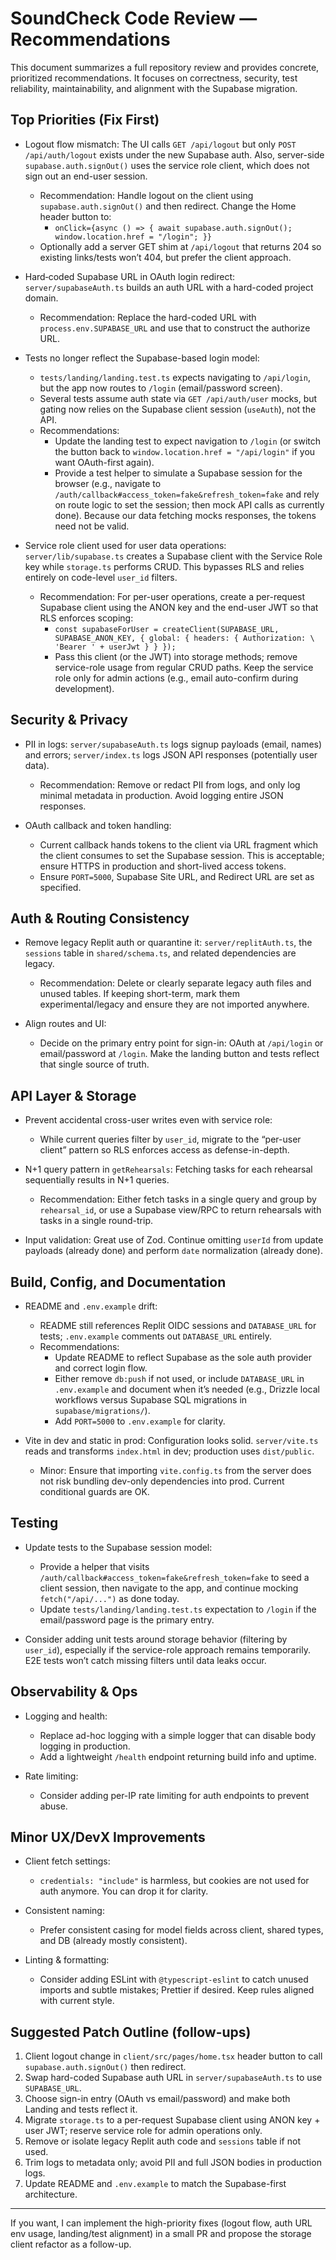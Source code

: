 # SoundCheck Code Review — Recommendations

This document summarizes a full repository review and provides concrete, prioritized recommendations. It focuses on correctness, security, test reliability, maintainability, and alignment with the Supabase migration.

## Top Priorities (Fix First)

- Logout flow mismatch: The UI calls `GET /api/logout` but only `POST /api/auth/logout` exists under the new Supabase auth. Also, server-side `supabase.auth.signOut()` uses the service role client, which does not sign out an end-user session.
  - Recommendation: Handle logout on the client using `supabase.auth.signOut()` and then redirect. Change the Home header button to:
    - `onClick={async () => { await supabase.auth.signOut(); window.location.href = "/login"; }}`
  - Optionally add a server GET shim at `/api/logout` that returns 204 so existing links/tests won’t 404, but prefer the client approach.

- Hard‑coded Supabase URL in OAuth login redirect: `server/supabaseAuth.ts` builds an auth URL with a hard-coded project domain.
  - Recommendation: Replace the hard-coded URL with `process.env.SUPABASE_URL` and use that to construct the authorize URL.

- Tests no longer reflect the Supabase-based login model:
  - `tests/landing/landing.test.ts` expects navigating to `/api/login`, but the app now routes to `/login` (email/password screen).
  - Several tests assume auth state via `GET /api/auth/user` mocks, but gating now relies on the Supabase client session (`useAuth`), not the API.
  - Recommendations:
    - Update the landing test to expect navigation to `/login` (or switch the button back to `window.location.href = "/api/login"` if you want OAuth-first again).
    - Provide a test helper to simulate a Supabase session for the browser (e.g., navigate to `/auth/callback#access_token=fake&refresh_token=fake` and rely on route logic to set the session; then mock API calls as currently done). Because our data fetching mocks responses, the tokens need not be valid.

- Service role client used for user data operations: `server/lib/supabase.ts` creates a Supabase client with the Service Role key while `storage.ts` performs CRUD. This bypasses RLS and relies entirely on code-level `user_id` filters.
  - Recommendation: For per-user operations, create a per-request Supabase client using the ANON key and the end-user JWT so that RLS enforces scoping:
    - `const supabaseForUser = createClient(SUPABASE_URL, SUPABASE_ANON_KEY, { global: { headers: { Authorization: \
      'Bearer ' + userJwt } } });`
    - Pass this client (or the JWT) into storage methods; remove service-role usage from regular CRUD paths. Keep the service role only for admin actions (e.g., email auto-confirm during development).

## Security & Privacy

- PII in logs: `server/supabaseAuth.ts` logs signup payloads (email, names) and errors; `server/index.ts` logs JSON API responses (potentially user data).
  - Recommendation: Remove or redact PII from logs, and only log minimal metadata in production. Avoid logging entire JSON responses.

- OAuth callback and token handling:
  - Current callback hands tokens to the client via URL fragment which the client consumes to set the Supabase session. This is acceptable; ensure HTTPS in production and short-lived access tokens.
  - Ensure `PORT=5000`, Supabase Site URL, and Redirect URL are set as specified.

## Auth & Routing Consistency

- Remove legacy Replit auth or quarantine it: `server/replitAuth.ts`, the `sessions` table in `shared/schema.ts`, and related dependencies are legacy.
  - Recommendation: Delete or clearly separate legacy auth files and unused tables. If keeping short-term, mark them experimental/legacy and ensure they are not imported anywhere.

- Align routes and UI:
  - Decide on the primary entry point for sign-in: OAuth at `/api/login` or email/password at `/login`. Make the landing button and tests reflect that single source of truth.

## API Layer & Storage

- Prevent accidental cross-user writes even with service role:
  - While current queries filter by `user_id`, migrate to the “per-user client” pattern so RLS enforces access as defense-in-depth.

- N+1 query pattern in `getRehearsals`: Fetching tasks for each rehearsal sequentially results in N+1 queries.
  - Recommendation: Either fetch tasks in a single query and group by `rehearsal_id`, or use a Supabase view/RPC to return rehearsals with tasks in a single round-trip.

- Input validation: Great use of Zod. Continue omitting `userId` from update payloads (already done) and perform `date` normalization (already done).

## Build, Config, and Documentation

- README and `.env.example` drift:
  - README still references Replit OIDC sessions and `DATABASE_URL` for tests; `.env.example` comments out `DATABASE_URL` entirely.
  - Recommendations:
    - Update README to reflect Supabase as the sole auth provider and correct login flow.
    - Either remove `db:push` if not used, or include `DATABASE_URL` in `.env.example` and document when it’s needed (e.g., Drizzle local workflows versus Supabase SQL migrations in `supabase/migrations/`).
    - Add `PORT=5000` to `.env.example` for clarity.

- Vite in dev and static in prod: Configuration looks solid. `server/vite.ts` reads and transforms `index.html` in dev; production uses `dist/public`.
  - Minor: Ensure that importing `vite.config.ts` from the server does not risk bundling dev-only dependencies into prod. Current conditional guards are OK.

## Testing

- Update tests to the Supabase session model:
  - Provide a helper that visits `/auth/callback#access_token=fake&refresh_token=fake` to seed a client session, then navigate to the app, and continue mocking `fetch("/api/...")` as done today.
  - Update `tests/landing/landing.test.ts` expectation to `/login` if the email/password page is the primary entry.

- Consider adding unit tests around storage behavior (filtering by `user_id`), especially if the service-role approach remains temporarily. E2E tests won’t catch missing filters until data leaks occur.

## Observability & Ops

- Logging and health:
  - Replace ad-hoc logging with a simple logger that can disable body logging in production.
  - Add a lightweight `/health` endpoint returning build info and uptime.

- Rate limiting:
  - Consider adding per-IP rate limiting for auth endpoints to prevent abuse.

## Minor UX/DevX Improvements

- Client fetch settings:
  - `credentials: "include"` is harmless, but cookies are not used for auth anymore. You can drop it for clarity.

- Consistent naming:
  - Prefer consistent casing for model fields across client, shared types, and DB (already mostly consistent).

- Linting & formatting:
  - Consider adding ESLint with `@typescript-eslint` to catch unused imports and subtle mistakes; Prettier if desired. Keep rules aligned with current style.

## Suggested Patch Outline (follow-ups)

1) Client logout change in `client/src/pages/home.tsx` header button to call `supabase.auth.signOut()` then redirect.
2) Swap hard-coded Supabase auth URL in `server/supabaseAuth.ts` to use `SUPABASE_URL`.
3) Choose sign-in entry (OAuth vs email/password) and make both Landing and tests reflect it.
4) Migrate `storage.ts` to a per-request Supabase client using ANON key + user JWT; reserve service role for admin operations only.
5) Remove or isolate legacy Replit auth code and `sessions` table if not used.
6) Trim logs to metadata only; avoid PII and full JSON bodies in production logs.
7) Update README and `.env.example` to match the Supabase-first architecture.

---

If you want, I can implement the high-priority fixes (logout flow, auth URL env usage, landing/test alignment) in a small PR and propose the storage client refactor as a follow-up.

